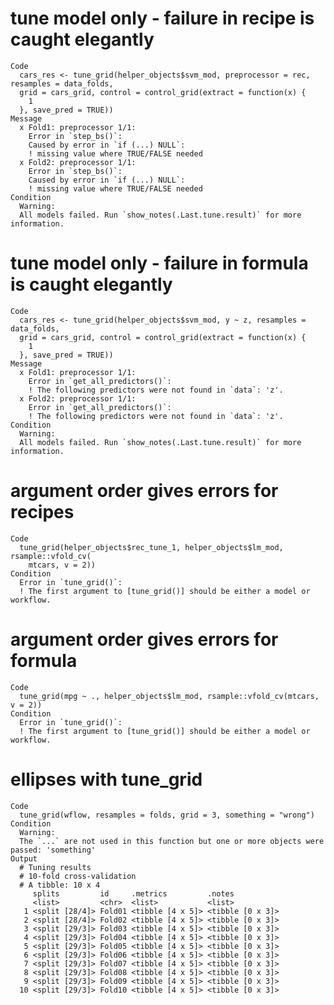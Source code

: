# tune model only - failure in recipe is caught elegantly

    Code
      cars_res <- tune_grid(helper_objects$svm_mod, preprocessor = rec, resamples = data_folds,
      grid = cars_grid, control = control_grid(extract = function(x) {
        1
      }, save_pred = TRUE))
    Message
      x Fold1: preprocessor 1/1:
        Error in `step_bs()`:
        Caused by error in `if (...) NULL`:
        ! missing value where TRUE/FALSE needed
      x Fold2: preprocessor 1/1:
        Error in `step_bs()`:
        Caused by error in `if (...) NULL`:
        ! missing value where TRUE/FALSE needed
    Condition
      Warning:
      All models failed. Run `show_notes(.Last.tune.result)` for more information.

# tune model only - failure in formula is caught elegantly

    Code
      cars_res <- tune_grid(helper_objects$svm_mod, y ~ z, resamples = data_folds,
      grid = cars_grid, control = control_grid(extract = function(x) {
        1
      }, save_pred = TRUE))
    Message
      x Fold1: preprocessor 1/1:
        Error in `get_all_predictors()`:
        ! The following predictors were not found in `data`: 'z'.
      x Fold2: preprocessor 1/1:
        Error in `get_all_predictors()`:
        ! The following predictors were not found in `data`: 'z'.
    Condition
      Warning:
      All models failed. Run `show_notes(.Last.tune.result)` for more information.

# argument order gives errors for recipes

    Code
      tune_grid(helper_objects$rec_tune_1, helper_objects$lm_mod, rsample::vfold_cv(
        mtcars, v = 2))
    Condition
      Error in `tune_grid()`:
      ! The first argument to [tune_grid()] should be either a model or workflow.

# argument order gives errors for formula

    Code
      tune_grid(mpg ~ ., helper_objects$lm_mod, rsample::vfold_cv(mtcars, v = 2))
    Condition
      Error in `tune_grid()`:
      ! The first argument to [tune_grid()] should be either a model or workflow.

# ellipses with tune_grid

    Code
      tune_grid(wflow, resamples = folds, grid = 3, something = "wrong")
    Condition
      Warning:
      The `...` are not used in this function but one or more objects were passed: 'something'
    Output
      # Tuning results
      # 10-fold cross-validation 
      # A tibble: 10 x 4
         splits         id     .metrics         .notes          
         <list>         <chr>  <list>           <list>          
       1 <split [28/4]> Fold01 <tibble [4 x 5]> <tibble [0 x 3]>
       2 <split [28/4]> Fold02 <tibble [4 x 5]> <tibble [0 x 3]>
       3 <split [29/3]> Fold03 <tibble [4 x 5]> <tibble [0 x 3]>
       4 <split [29/3]> Fold04 <tibble [4 x 5]> <tibble [0 x 3]>
       5 <split [29/3]> Fold05 <tibble [4 x 5]> <tibble [0 x 3]>
       6 <split [29/3]> Fold06 <tibble [4 x 5]> <tibble [0 x 3]>
       7 <split [29/3]> Fold07 <tibble [4 x 5]> <tibble [0 x 3]>
       8 <split [29/3]> Fold08 <tibble [4 x 5]> <tibble [0 x 3]>
       9 <split [29/3]> Fold09 <tibble [4 x 5]> <tibble [0 x 3]>
      10 <split [29/3]> Fold10 <tibble [4 x 5]> <tibble [0 x 3]>

